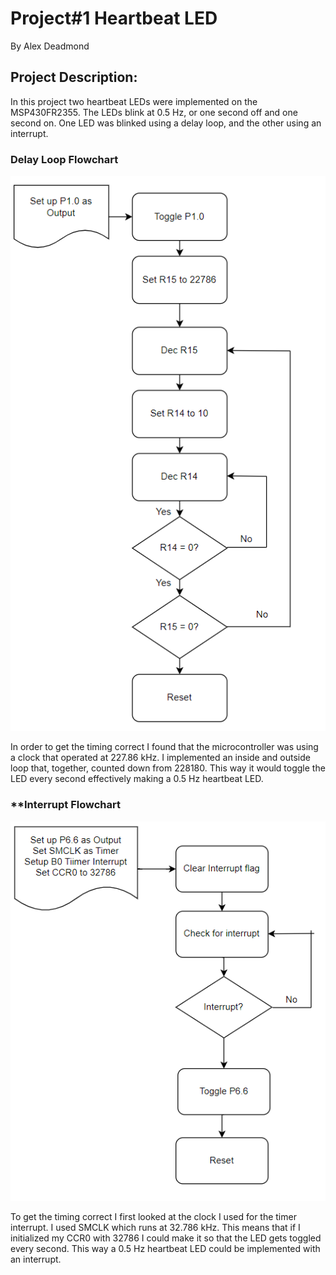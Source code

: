 # **Project#1 Heartbeat LED**
By Alex Deadmond

## **Project Description:**
In this project two heartbeat LEDs were implemented on the MSP430FR2355. 
The LEDs blink at 0.5 Hz, or one second off and one second on.
One LED was blinked using a delay loop, and the other using an interrupt.


### **Delay Loop Flowchart**
![The delay loop flowchart](/docs/assets/Delay_Loop_Flowchart.png)

In order to get the timing correct I found that the microcontroller was using a clock that operated at 227.86 kHz.
I implemented an inside and outside loop that, together, counted down from 228180. This way it would toggle the LED every second effectively making a 0.5 Hz heartbeat LED.



### **Interrupt Flowchart
![The interrupt flowchart](/docs/assets/Interrupt_Flowchart.png)

To get the timing correct I first looked at the clock I used for the timer interrupt. I used SMCLK which runs at 32.786 kHz. This means that if I initialized my CCR0 with 32786 I could make it so that the LED gets toggled every second. This way a 0.5 Hz heartbeat LED could be implemented with an interrupt. 
